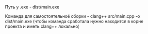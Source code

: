 Путь у .exe - dist/main.exe

Команда для самостоятельноё сборки - clang++ src/main.cpp -o dist/main.exe
(чтобы команда сработала нужно находится в корне проекта и иметь clang++ локально) 